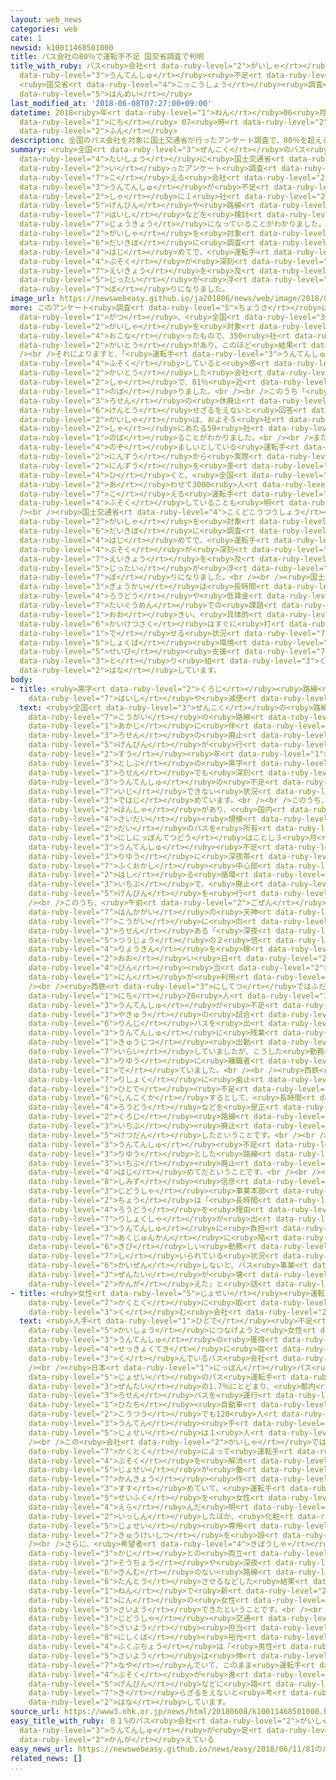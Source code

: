 ```yaml
---
layout: web_news
categories: web
cate: 1
newsid: k10011468501000
title: バス会社の80％で運転手不足 国交省調査で判明
title_with_ruby: バス<ruby>会社<rt data-ruby-level="2">がいしゃ</rt></ruby>の80％で<ruby>運転手<rt
  data-ruby-level="3">うんてんしゅ</rt></ruby><ruby>不足<rt data-ruby-level="4">ぶそく</rt></ruby>
  <ruby>国交省<rt data-ruby-level="4">こっこうしょう</rt></ruby><ruby>調査<rt data-ruby-level="5">ちょうさ</rt></ruby>で<ruby>判明<rt
  data-ruby-level="5">はんめい</rt></ruby>
last_modified_at: '2018-06-08T07:27:00+09:00'
datetime: 2018<ruby>年<rt data-ruby-level="1">ねん</rt></ruby>06<ruby>月<rt data-ruby-level="1">がつ</rt></ruby>08<ruby>日<rt
  data-ruby-level="1">にち</rt></ruby> 07<ruby>時<rt data-ruby-level="2">じ</rt></ruby>27<ruby>分<rt
  data-ruby-level="2">ふん</rt></ruby>
description: 全国のバス会社を対象に国土交通省が行ったアンケート調査で、80％を超える会社で運転手が不足し、このうち５社に１社が減便や路線の廃止などを検討せざるをえない状況になっていることがわかりました。国土交通省がバス会社を対象にこれほど大規模に調査したのは初めてで、運転手不足が深刻な影響を及ぼしている実態が浮き彫りになりました。
summary: <ruby>全国<rt data-ruby-level="3">ぜんこく</rt></ruby>のバス<ruby>会社<rt data-ruby-level="2">がいしゃ</rt></ruby>を<ruby>対象<rt
  data-ruby-level="4">たいしょう</rt></ruby>に<ruby>国土交通省<rt data-ruby-level="4">こくどこうつうしょう</rt></ruby>が<ruby>行<rt
  data-ruby-level="2">い</rt></ruby>ったアンケート<ruby>調査<rt data-ruby-level="5">ちょうさ</rt></ruby>で、80％を<ruby>超<rt
  data-ruby-level="7">こ</rt></ruby>える<ruby>会社<rt data-ruby-level="2">かいしゃ</rt></ruby>で<ruby>運転手<rt
  data-ruby-level="3">うんてんしゅ</rt></ruby>が<ruby>不足<rt data-ruby-level="4">ふそく</rt></ruby>し、このうち５<ruby>社<rt
  data-ruby-level="2">しゃ</rt></ruby>に１<ruby>社<rt data-ruby-level="2">しゃ</rt></ruby>が<ruby>減便<rt
  data-ruby-level="5">げんびん</rt></ruby>や<ruby>路線<rt data-ruby-level="3">ろせん</rt></ruby>の<ruby>廃止<rt
  data-ruby-level="7">はいし</rt></ruby>などを<ruby>検討<rt data-ruby-level="6">けんとう</rt></ruby>せざるをえない<ruby>状況<rt
  data-ruby-level="7">じょうきょう</rt></ruby>になっていることがわかりました。<ruby>国土交通省<rt data-ruby-level="4">こくどこうつうしょう</rt></ruby>がバス<ruby>会社<rt
  data-ruby-level="2">がいしゃ</rt></ruby>を<ruby>対象<rt data-ruby-level="4">たいしょう</rt></ruby>にこれほど<ruby>大規模<rt
  data-ruby-level="6">だいきぼ</rt></ruby>に<ruby>調査<rt data-ruby-level="5">ちょうさ</rt></ruby>したのは<ruby>初<rt
  data-ruby-level="4">はじ</rt></ruby>めてで、<ruby>運転手<rt data-ruby-level="3">うんてんしゅ</rt></ruby><ruby>不足<rt
  data-ruby-level="4">ぶそく</rt></ruby>が<ruby>深刻<rt data-ruby-level="6">しんこく</rt></ruby>な<ruby>影響<rt
  data-ruby-level="7">えいきょう</rt></ruby>を<ruby>及<rt data-ruby-level="7">およ</rt></ruby>ぼしている<ruby>実態<rt
  data-ruby-level="5">じったい</rt></ruby>が<ruby>浮<rt data-ruby-level="7">う</rt></ruby>き<ruby>彫<rt
  data-ruby-level="7">ぼ</rt></ruby>りになりました。
image_url: https://newswebeasy.github.io/ja201806/news/web/image/2018/06/08/K10011468501_1806080724_1806080727_01_02.jpg
more: このアンケート<ruby>調査<rt data-ruby-level="5">ちょうさ</rt></ruby>は、<ruby>国土交通省<rt data-ruby-level="4">こくどこうつうしょう</rt></ruby>がおととし３<ruby>月<rt
  data-ruby-level="1">がつ</rt></ruby>、<ruby>全国<rt data-ruby-level="3">ぜんこく</rt></ruby>のバス<ruby>会社<rt
  data-ruby-level="2">がいしゃ</rt></ruby>を<ruby>対象<rt data-ruby-level="4">たいしょう</rt></ruby>に<ruby>行<rt
  data-ruby-level="4">おこな</rt></ruby>ったもので、350<ruby>社<rt data-ruby-level="2">しゃ</rt></ruby>から<ruby>回答<rt
  data-ruby-level="2">かいとう</rt></ruby>があり、このほど<ruby>結果<rt data-ruby-level="4">けっか</rt></ruby>がまとまりました。<br
  /><br />それによりますと、「<ruby>運転手<rt data-ruby-level="3">うんてんしゅ</rt></ruby>が<ruby>不足<rt
  data-ruby-level="4">ふそく</rt></ruby>していると<ruby>感<rt data-ruby-level="3">かん</rt></ruby>じる」と<ruby>回答<rt
  data-ruby-level="2">かいとう</rt></ruby>した<ruby>会社<rt data-ruby-level="2">かいしゃ</rt></ruby>は283<ruby>社<rt
  data-ruby-level="2">しゃ</rt></ruby>で、81％<ruby>近<rt data-ruby-level="2">ちか</rt></ruby>くに<ruby>上<rt
  data-ruby-level="1">のぼ</rt></ruby>りました。<br /><br />このうち「<ruby>減便<rt data-ruby-level="5">げんびん</rt></ruby>」や「<ruby>路線<rt
  data-ruby-level="3">ろせん</rt></ruby>の<ruby>休廃止<rt data-ruby-level="7">きゅうはいし</rt></ruby>」などを<ruby>検討<rt
  data-ruby-level="6">けんとう</rt></ruby>せざるをえないと<ruby>回答<rt data-ruby-level="2">かいとう</rt></ruby>した<ruby>会社<rt
  data-ruby-level="2">かいしゃ</rt></ruby>は、およそ５<ruby>社<rt data-ruby-level="2">しゃ</rt></ruby>に１<ruby>社<rt
  data-ruby-level="2">しゃ</rt></ruby>にあたる59<ruby>社<rt data-ruby-level="2">しゃ</rt></ruby>に<ruby>上<rt
  data-ruby-level="1">のぼ</rt></ruby>ることがわかりました。<br /><br />また、<ruby>各社<rt data-ruby-level="4">かくしゃ</rt></ruby>が<ruby>望<rt
  data-ruby-level="4">のぞ</rt></ruby>ましいとしている<ruby>運転手<rt data-ruby-level="3">うんてんしゅ</rt></ruby>の<ruby>人数<rt
  data-ruby-level="2">にんずう</rt></ruby>から<ruby>実際<rt data-ruby-level="5">じっさい</rt></ruby>の<ruby>人数<rt
  data-ruby-level="2">にんずう</rt></ruby>を<ruby>差<rt data-ruby-level="4">さ</rt></ruby>し<ruby>引<rt
  data-ruby-level="4">ひ</rt></ruby>くと、<ruby>全国<rt data-ruby-level="3">ぜんこく</rt></ruby>で<ruby>合<rt
  data-ruby-level="2">あ</rt></ruby>わせて3000<ruby>人<rt data-ruby-level="1">にん</rt></ruby>を<ruby>超<rt
  data-ruby-level="7">こ</rt></ruby>える<ruby>運転手<rt data-ruby-level="3">うんてんしゅ</rt></ruby>が<ruby>不足<rt
  data-ruby-level="4">ふそく</rt></ruby>していることも<ruby>明<rt data-ruby-level="2">あき</rt></ruby>らかになりました。<br
  /><br /><ruby>国土交通省<rt data-ruby-level="4">こくどこうつうしょう</rt></ruby>がバス<ruby>会社<rt
  data-ruby-level="2">がいしゃ</rt></ruby>を<ruby>対象<rt data-ruby-level="4">たいしょう</rt></ruby>に、これほど<ruby>大規模<rt
  data-ruby-level="6">だいきぼ</rt></ruby>に<ruby>調査<rt data-ruby-level="5">ちょうさ</rt></ruby>したのは<ruby>初<rt
  data-ruby-level="4">はじ</rt></ruby>めてで、<ruby>運転手<rt data-ruby-level="3">うんてんしゅ</rt></ruby><ruby>不足<rt
  data-ruby-level="4">ぶそく</rt></ruby>が<ruby>深刻<rt data-ruby-level="6">しんこく</rt></ruby>な<ruby>影響<rt
  data-ruby-level="7">えいきょう</rt></ruby>を<ruby>及<rt data-ruby-level="7">およ</rt></ruby>ぼしている<ruby>実態<rt
  data-ruby-level="5">じったい</rt></ruby>が<ruby>浮<rt data-ruby-level="7">う</rt></ruby>き<ruby>彫<rt
  data-ruby-level="7">ぼ</rt></ruby>りになりました。<br /><br /><ruby>国土交通省<rt data-ruby-level="4">こくどこうつうしょう</rt></ruby>は「バス<ruby>業界<rt
  data-ruby-level="3">ぎょうかい</rt></ruby>は<ruby>長時間<rt data-ruby-level="2">ちょうじかん</rt></ruby><ruby>労働<rt
  data-ruby-level="4">ろうどう</rt></ruby>や<ruby>低賃金<rt data-ruby-level="6">ていちんぎん</rt></ruby>といった<ruby>待遇面<rt
  data-ruby-level="7">たいぐうめん</rt></ruby>での<ruby>課題<rt data-ruby-level="4">かだい</rt></ruby>が<ruby>大<rt
  data-ruby-level="1">おお</rt></ruby>きい。<ruby>具体的<rt data-ruby-level="4">ぐたいてき</rt></ruby>な<ruby>解決策<rt
  data-ruby-level="6">かいけつさく</rt></ruby>はすぐに<ruby>打<rt data-ruby-level="3">う</rt></ruby>ち<ruby>出<rt
  data-ruby-level="1">で</rt></ruby>せる<ruby>状況<rt data-ruby-level="7">じょうきょう</rt></ruby>にないが、<ruby>職場<rt
  data-ruby-level="5">しょくば</rt></ruby><ruby>環境<rt data-ruby-level="7">かんきょう</rt></ruby>の<ruby>整備<rt
  data-ruby-level="5">せいび</rt></ruby><ruby>支援<rt data-ruby-level="7">しえん</rt></ruby>などに<ruby>取<rt
  data-ruby-level="3">と</rt></ruby>り<ruby>組<rt data-ruby-level="3">く</rt></ruby>みたい」と<ruby>話<rt
  data-ruby-level="2">はな</rt></ruby>しています。
body:
- title: <ruby>黒字<rt data-ruby-level="2">くろじ</rt></ruby><ruby>路線<rt data-ruby-level="3">ろせん</rt></ruby>でも<ruby>廃止<rt
    data-ruby-level="7">はいし</rt></ruby>や<ruby>減便<rt data-ruby-level="5">げんびん</rt></ruby>
  text: <ruby>全国<rt data-ruby-level="3">ぜんこく</rt></ruby>の<ruby>路線<rt data-ruby-level="3">ろせん</rt></ruby>バスをめぐっては、これまで<ruby>郊外<rt
    data-ruby-level="7">こうがい</rt></ruby>の<ruby>路線<rt data-ruby-level="3">ろせん</rt></ruby>などでは<ruby>赤字<rt
    data-ruby-level="1">あかじ</rt></ruby>に<ruby>伴<rt data-ruby-level="7">ともな</rt></ruby>って<ruby>路線<rt
    data-ruby-level="3">ろせん</rt></ruby>の<ruby>廃止<rt data-ruby-level="7">はいし</rt></ruby>や<ruby>減便<rt
    data-ruby-level="5">げんびん</rt></ruby>が<ruby>行<rt data-ruby-level="2">おこな</rt></ruby>われてきましたが、ここ<ruby>数<rt
    data-ruby-level="2">すう</rt></ruby><ruby>年<rt data-ruby-level="1">ねん</rt></ruby>、<ruby>都市部<rt
    data-ruby-level="3">としぶ</rt></ruby>の<ruby>黒字<rt data-ruby-level="2">くろじ</rt></ruby><ruby>路線<rt
    data-ruby-level="3">ろせん</rt></ruby>でも<ruby>深刻<rt data-ruby-level="6">しんこく</rt></ruby>な<ruby>運転手<rt
    data-ruby-level="3">うんてんしゅ</rt></ruby>の<ruby>不足<rt data-ruby-level="4">ふそく</rt></ruby>によって<ruby>維持<rt
    data-ruby-level="7">いじ</rt></ruby>できない<ruby>状況<rt data-ruby-level="7">じょうきょう</rt></ruby>が<ruby>出始<rt
    data-ruby-level="3">ではじ</rt></ruby>めています。<br /><br />このうち、<ruby>福岡市<rt data-ruby-level="7">ふくおかし</rt></ruby>に<ruby>本社<rt
    data-ruby-level="2">ほんしゃ</rt></ruby>があり、<ruby>国内<rt data-ruby-level="2">こくない</rt></ruby>で<ruby>最大<rt
    data-ruby-level="4">さいだい</rt></ruby><ruby>規模<rt data-ruby-level="6">きぼ</rt></ruby>のおよそ1800<ruby>台<rt
    data-ruby-level="2">だい</rt></ruby>のバスを<ruby>所有<rt data-ruby-level="3">しょゆう</rt></ruby>する<ruby>西日本鉄道<rt
    data-ruby-level="3">にしにっぽんてつどう</rt></ruby>はことし３<ruby>月<rt data-ruby-level="1">がつ</rt></ruby>、<ruby>運転手<rt
    data-ruby-level="3">うんてんしゅ</rt></ruby><ruby>不足<rt data-ruby-level="4">ぶそく</rt></ruby>を<ruby>理由<rt
    data-ruby-level="3">りゆう</rt></ruby>に<ruby>深夜帯<rt data-ruby-level="4">しんやたい</rt></ruby>のバスや<ruby>福岡市<rt
    data-ruby-level="7">ふくおかし</rt></ruby><ruby>中心部<rt data-ruby-level="3">ちゅうしんぶ</rt></ruby>を<ruby>走<rt
    data-ruby-level="2">はし</rt></ruby>る<ruby>循環<rt data-ruby-level="7">じゅんかん</rt></ruby>バスの<ruby>一部<rt
    data-ruby-level="3">いちぶ</rt></ruby>で、<ruby>廃止<rt data-ruby-level="7">はいし</rt></ruby>や<ruby>減便<rt
    data-ruby-level="5">げんびん</rt></ruby>を<ruby>行<rt data-ruby-level="2">おこな</rt></ruby>いました。<br
    /><br />このうち、<ruby>午前<rt data-ruby-level="2">ごぜん</rt></ruby>０<ruby>時以降<rt data-ruby-level="6">じいこう</rt></ruby>に<ruby>繁華街<rt
    data-ruby-level="7">はんかがい</rt></ruby>の<ruby>天神<rt data-ruby-level="3">てんじん</rt></ruby>などから<ruby>郊外<rt
    data-ruby-level="7">こうがい</rt></ruby>に<ruby>向<rt data-ruby-level="3">む</rt></ruby>かう11<ruby>路線<rt
    data-ruby-level="3">ろせん</rt></ruby>ある「<ruby>深夜<rt data-ruby-level="3">しんや</rt></ruby>バス」は、<ruby>通常<rt
    data-ruby-level="5">つうじょう</rt></ruby>の２<ruby>倍<rt data-ruby-level="3">ばい</rt></ruby>の<ruby>料金<rt
    data-ruby-level="4">りょうきん</rt></ruby>を<ruby>稼<rt data-ruby-level="7">かせ</rt></ruby>げるうえ、<ruby>多<rt
    data-ruby-level="2">おお</rt></ruby>い<ruby>日<rt data-ruby-level="2">ひ</rt></ruby>には１<ruby>便<rt
    data-ruby-level="4">びん</rt></ruby><ruby>当<rt data-ruby-level="2">あ</rt></ruby>たり90<ruby>人<rt
    data-ruby-level="1">にん</rt></ruby>が<ruby>利用<rt data-ruby-level="4">りよう</rt></ruby>していました。<br
    /><br /><ruby>西鉄<rt data-ruby-level="3">にしてつ</rt></ruby>ではふだんの<ruby>運行<rt data-ruby-level="3">うんこう</rt></ruby>だけで１<ruby>日<rt
    data-ruby-level="1">にち</rt></ruby>20<ruby>人<rt data-ruby-level="1">にん</rt></ruby>の<ruby>運転手<rt
    data-ruby-level="3">うんてんしゅ</rt></ruby>が<ruby>不足<rt data-ruby-level="4">ふそく</rt></ruby>していたうえ、<ruby>野球<rt
    data-ruby-level="3">やきゅう</rt></ruby>の<ruby>試合<rt data-ruby-level="4">しあい</rt></ruby>やコンサートのたびに<ruby>臨時<rt
    data-ruby-level="6">りんじ</rt></ruby>バスを<ruby>出<rt data-ruby-level="1">だ</rt></ruby>すため、<ruby>運転手<rt
    data-ruby-level="3">うんてんしゅ</rt></ruby>に<ruby>残業<rt data-ruby-level="4">ざんぎょう</rt></ruby>や<ruby>休日<rt
    data-ruby-level="1">きゅうじつ</rt></ruby><ruby>出勤<rt data-ruby-level="6">しゅっきん</rt></ruby>を<ruby>依頼<rt
    data-ruby-level="7">いらい</rt></ruby>していましたが、こうした<ruby>勤務<rt data-ruby-level="6">きんむ</rt></ruby>を<ruby>理由<rt
    data-ruby-level="3">りゆう</rt></ruby>に<ruby>離職者<rt data-ruby-level="7">りしょくしゃ</rt></ruby>も<ruby>出<rt
    data-ruby-level="1">で</rt></ruby>ていました。<br /><br /><ruby>西鉄<rt data-ruby-level="3">にしてつ</rt></ruby>は<ruby>離職<rt
    data-ruby-level="7">りしょく</rt></ruby>に<ruby>歯止<rt data-ruby-level="3">はど</rt></ruby>めがかからなければ、<ruby>人手<rt
    data-ruby-level="1">ひとで</rt></ruby><ruby>不足<rt data-ruby-level="4">ぶそく</rt></ruby>がさらに<ruby>深刻化<rt
    data-ruby-level="6">しんこくか</rt></ruby>するとして、<ruby>長時間<rt data-ruby-level="2">ちょうじかん</rt></ruby><ruby>労働<rt
    data-ruby-level="4">ろうどう</rt></ruby>などを<ruby>是正<rt data-ruby-level="7">ぜせい</rt></ruby>するため、<ruby>黒字<rt
    data-ruby-level="2">くろじ</rt></ruby><ruby>路線<rt data-ruby-level="3">ろせん</rt></ruby>の<ruby>一部<rt
    data-ruby-level="3">いちぶ</rt></ruby><ruby>廃止<rt data-ruby-level="7">はいし</rt></ruby>などを<ruby>決断<rt
    data-ruby-level="5">けつだん</rt></ruby>したということです。<br /><br /><ruby>西鉄<rt data-ruby-level="3">にしてつ</rt></ruby>で<ruby>運転手<rt
    data-ruby-level="3">うんてんしゅ</rt></ruby><ruby>不足<rt data-ruby-level="4">ぶそく</rt></ruby>を<ruby>理由<rt
    data-ruby-level="3">りゆう</rt></ruby>とした<ruby>路線<rt data-ruby-level="3">ろせん</rt></ruby>の<ruby>一部<rt
    data-ruby-level="3">いちぶ</rt></ruby><ruby>廃止<rt data-ruby-level="7">はいし</rt></ruby>などは<ruby>初<rt
    data-ruby-level="4">はじ</rt></ruby>めてだということです。<br /><br /><ruby>西日本鉄道<rt data-ruby-level="3">にしにっぽんてつどう</rt></ruby>の<ruby>清水<rt
    data-ruby-level="8">しみず</rt></ruby><ruby>信彦<rt data-ruby-level="8">のぶひこ</rt></ruby><ruby>自動車<rt
    data-ruby-level="3">じどうしゃ</rt></ruby><ruby>事業本部<rt data-ruby-level="3">じぎょうほんぶ</rt></ruby><ruby>長<rt
    data-ruby-level="2">ちょう</rt></ruby>は「<ruby>長時間<rt data-ruby-level="2">ちょうじかん</rt></ruby><ruby>労働<rt
    data-ruby-level="4">ろうどう</rt></ruby>を<ruby>理由<rt data-ruby-level="3">りゆう</rt></ruby>に<ruby>離職者<rt
    data-ruby-level="7">りしょくしゃ</rt></ruby>が<ruby>出<rt data-ruby-level="1">で</rt></ruby>て、ほかの<ruby>運転手<rt
    data-ruby-level="3">うんてんしゅ</rt></ruby>に<ruby>負担<rt data-ruby-level="6">ふたん</rt></ruby>がかかる<ruby>悪循環<rt
    data-ruby-level="7">あくじゅんかん</rt></ruby>に<ruby>陥<rt data-ruby-level="7">おちい</rt></ruby>っており、<ruby>厳<rt
    data-ruby-level="6">きび</rt></ruby>しい<ruby>勤務<rt data-ruby-level="6">きんむ</rt></ruby>を<ruby>強<rt
    data-ruby-level="7">し</rt></ruby>いられている<ruby>状況<rt data-ruby-level="7">じょうきょう</rt></ruby>を<ruby>改善<rt
    data-ruby-level="6">かいぜん</rt></ruby>しないと、バス<ruby>事業<rt data-ruby-level="3">じぎょう</rt></ruby><ruby>全体<rt
    data-ruby-level="3">ぜんたい</rt></ruby>が<ruby>壊<rt data-ruby-level="7">こわ</rt></ruby>れてしまうと<ruby>考<rt
    data-ruby-level="2">かんが</rt></ruby>えた」と<ruby>話<rt data-ruby-level="2">はな</rt></ruby>していました。
- title: <ruby>女性<rt data-ruby-level="5">じょせい</rt></ruby><ruby>運転手<rt data-ruby-level="3">うんてんしゅ</rt></ruby><ruby>獲得<rt
    data-ruby-level="7">かくとく</rt></ruby>に<ruby>取<rt data-ruby-level="3">と</rt></ruby>り<ruby>組<rt
    data-ruby-level="3">く</rt></ruby>む<ruby>会社<rt data-ruby-level="2">かいしゃ</rt></ruby>も
  text: <ruby>人手<rt data-ruby-level="1">ひとで</rt></ruby><ruby>不足<rt data-ruby-level="4">ぶそく</rt></ruby>の<ruby>解消<rt
    data-ruby-level="5">かいしょう</rt></ruby>につなげようと<ruby>女性<rt data-ruby-level="5">じょせい</rt></ruby><ruby>運転手<rt
    data-ruby-level="3">うんてんしゅ</rt></ruby>の<ruby>獲得<rt data-ruby-level="7">かくとく</rt></ruby>に<ruby>積極的<rt
    data-ruby-level="4">せっきょくてき</rt></ruby>に<ruby>取<rt data-ruby-level="3">と</rt></ruby>り<ruby>組<rt
    data-ruby-level="3">く</rt></ruby>んでいるバス<ruby>会社<rt data-ruby-level="2">がいしゃ</rt></ruby>があります。<br
    /><br /><ruby>日本<rt data-ruby-level="1">にっぽん</rt></ruby>バス<ruby>協会<rt data-ruby-level="4">きょうかい</rt></ruby>によりますと、<ruby>女性<rt
    data-ruby-level="5">じょせい</rt></ruby>のバス<ruby>運転手<rt data-ruby-level="3">うんてんしゅ</rt></ruby>は<ruby>全体<rt
    data-ruby-level="3">ぜんたい</rt></ruby>の1.7％にとどまり、<ruby>都内<rt data-ruby-level="3">とない</rt></ruby>で<ruby>路線<rt
    data-ruby-level="3">ろせん</rt></ruby>バスを<ruby>運行<rt data-ruby-level="3">うんこう</rt></ruby>する<ruby>日立<rt
    data-ruby-level="1">ひたち</rt></ruby><ruby>自動車<rt data-ruby-level="3">じどうしゃ</rt></ruby><ruby>交通<rt
    data-ruby-level="2">こうつう</rt></ruby>でも120<ruby>人<rt data-ruby-level="1">にん</rt></ruby>の<ruby>運転<rt
    data-ruby-level="3">うんてん</rt></ruby><ruby>手<rt data-ruby-level="1">て</rt></ruby>のうち、<ruby>女性<rt
    data-ruby-level="5">じょせい</rt></ruby>は１<ruby>人<rt data-ruby-level="1">にん</rt></ruby>しかいませんでした。<br
    /><br />この<ruby>会社<rt data-ruby-level="2">かいしゃ</rt></ruby>では<ruby>女性<rt data-ruby-level="5">じょせい</rt></ruby>の<ruby>獲得<rt
    data-ruby-level="7">かくとく</rt></ruby>によって<ruby>運転手<rt data-ruby-level="3">うんてんしゅ</rt></ruby><ruby>不足<rt
    data-ruby-level="4">ぶそく</rt></ruby>を<ruby>解消<rt data-ruby-level="5">かいしょう</rt></ruby>しようと、おととしから<ruby>女性<rt
    data-ruby-level="5">じょせい</rt></ruby>が<ruby>働<rt data-ruby-level="4">はたら</rt></ruby>きやすい<ruby>環境<rt
    data-ruby-level="7">かんきょう</rt></ruby><ruby>作<rt data-ruby-level="2">づく</rt></ruby>りを<ruby>進<rt
    data-ruby-level="3">すす</rt></ruby>めていて、<ruby>運転手<rt data-ruby-level="3">うんてんしゅ</rt></ruby>の<ruby>制服<rt
    data-ruby-level="5">せいふく</rt></ruby>を<ruby>女性<rt data-ruby-level="5">じょせい</rt></ruby>が<ruby>選<rt
    data-ruby-level="4">えら</rt></ruby>んだ<ruby>明<rt data-ruby-level="2">あか</rt></ruby>るいデザインに<ruby>一新<rt
    data-ruby-level="2">いっしん</rt></ruby>したほか、<ruby>化粧<rt data-ruby-level="7">けしょう</rt></ruby>ができる<ruby>女性<rt
    data-ruby-level="5">じょせい</rt></ruby><ruby>専用<rt data-ruby-level="6">せんよう</rt></ruby>の<ruby>休憩室<rt
    data-ruby-level="7">きゅうけいしつ</rt></ruby>を<ruby>設<rt data-ruby-level="5">もう</rt></ruby>けました。<br
    /><br />さらに、<ruby>希望者<rt data-ruby-level="4">きぼうしゃ</rt></ruby>には<ruby>子育<rt data-ruby-level="3">こそだ</rt></ruby>てや<ruby>家事<rt
    data-ruby-level="3">かじ</rt></ruby>との<ruby>両立<rt data-ruby-level="3">りょうりつ</rt></ruby>がしやすいよう、<ruby>早朝<rt
    data-ruby-level="2">そうちょう</rt></ruby>や<ruby>深夜<rt data-ruby-level="3">しんや</rt></ruby>の<ruby>勤務<rt
    data-ruby-level="6">きんむ</rt></ruby>のない<ruby>路線<rt data-ruby-level="3">ろせん</rt></ruby>を<ruby>担当<rt
    data-ruby-level="6">たんとう</rt></ruby>させるなどした<ruby>結果<rt data-ruby-level="4">けっか</rt></ruby>、この２<ruby>年<rt
    data-ruby-level="1">ねん</rt></ruby>で<ruby>新<rt data-ruby-level="2">あら</rt></ruby>たに４<ruby>人<rt
    data-ruby-level="1">にん</rt></ruby>の<ruby>女性<rt data-ruby-level="5">じょせい</rt></ruby>を<ruby>採用<rt
    data-ruby-level="5">さいよう</rt></ruby>できたということです。<br /><br /><ruby>日立<rt data-ruby-level="1">ひたち</rt></ruby><ruby>自動車<rt
    data-ruby-level="3">じどうしゃ</rt></ruby><ruby>交通<rt data-ruby-level="2">こうつう</rt></ruby>の<ruby>採用<rt
    data-ruby-level="5">さいよう</rt></ruby><ruby>担当<rt data-ruby-level="6">たんとう</rt></ruby>、<ruby>西窪<rt
    data-ruby-level="8">にしくぼ</rt></ruby><ruby>裕光<rt data-ruby-level="8">ひろみつ</rt></ruby><ruby>副部長<rt
    data-ruby-level="4">ふくぶちょう</rt></ruby>は「<ruby>男性<rt data-ruby-level="5">だんせい</rt></ruby>の<ruby>採用<rt
    data-ruby-level="5">さいよう</rt></ruby>は<ruby>伸<rt data-ruby-level="7">の</rt></ruby>び<ruby>悩<rt
    data-ruby-level="7">なや</rt></ruby>んでいて、このまま<ruby>運転手<rt data-ruby-level="3">うんてんしゅ</rt></ruby><ruby>不足<rt
    data-ruby-level="4">ぶそく</rt></ruby>が<ruby>進<rt data-ruby-level="3">すす</rt></ruby>めば、<ruby>減便<rt
    data-ruby-level="5">げんびん</rt></ruby>などに<ruby>踏<rt data-ruby-level="7">ふ</rt></ruby>み<ruby>切<rt
    data-ruby-level="7">き</rt></ruby>らざるをえないと<ruby>考<rt data-ruby-level="2">かんが</rt></ruby>えた」と<ruby>話<rt
    data-ruby-level="2">はな</rt></ruby>しています。
source_url: https://www3.nhk.or.jp/news/html/20180608/k10011468501000.html
easy_title_with_ruby: ８１%のバス<ruby>会社<rt data-ruby-level="2">がいしゃ</rt></ruby>は<ruby>運転手<rt
  data-ruby-level="3">うんてんしゅ</rt></ruby>が<ruby>足<rt data-ruby-level="1">た</rt></ruby>りないと<ruby>考<rt
  data-ruby-level="2">かんが</rt></ruby>えている
easy_news_url: https://newswebeasy.github.io/news/easy/2018/06/11/81のバス会社は運転手が足りないと考えている
related_news: []
...
```

